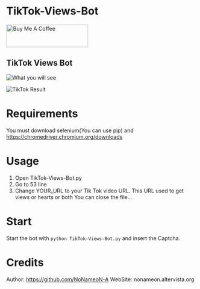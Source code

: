 
# TikTok-Views-Bot

<a href="https://www.buymeacoffee.com/NoNameoNA" target="_blank"><img src="https://cdn.buymeacoffee.com/buttons/v2/default-blue.png" alt="Buy Me A Coffee" style="height: 60px !important;width: 217px !important;" ></a>


## TikTok Views Bot

![What you will see](https://github.com/NoNameoN-A/TikTok-Views-Bot/blob/main/cmd.PNG)

![TikTok Result](https://github.com/NoNameoN-A/TikTok-Views-Bot/blob/main/TikTok%20Result.PNG)

# Requirements
You must download selenium(You can use pip) and https://chromedriver.chromium.org/downloads

# Usage
1) Open TikTok-Views-Bot.py
2) Go to 53 line
3) Change YOUR_URL to your Tik Tok video URL. This URL used to get views or hearts or both
You can close the file...

# Start
Start the bot with `python TikTok-Views-Bot.py` and insert the Captcha.

# Credits
Author: https://github.com/NoNameoN-A
WebSite: nonameon.altervista.org
